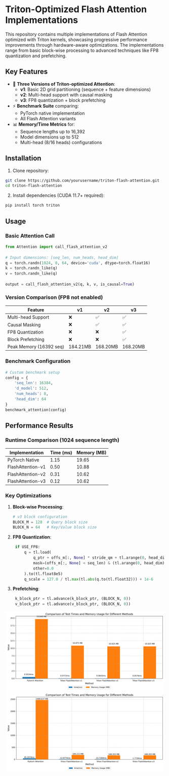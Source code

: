 # Triton-Optimized Flash Attention Implementations

This repository contains multiple implementations of Flash Attention optimized with Triton kernels, showcasing progressive performance improvements through hardware-aware optimizations. The implementations range from basic block-wise processing to advanced techniques like FP8 quantization and prefetching.

## Key Features
- 🚀 **Three Versions of Triton-optimized Attention**:
  - **v1**: Basic 2D grid partitioning (sequence + feature dimensions)
  - **v2**: Multi-head support with causal masking
  - **v3**: FP8 quantization + block prefetching
- ⚡ **Benchmark Suite** comparing:
  - PyTorch native implementation
  - All Flash Attention variants
- 📊 **Memory/Time Metrics** for:
  - Sequence lengths up to 16,392
  - Model dimensions up to 512
  - Multi-head (8/16 heads) configurations

## Installation
1. Clone repository:
```bash
git clone https://github.com/yourusername/triton-flash-attention.git
cd triton-flash-attention
```

2. Install dependencies (CUDA 11.7+ required):
```bash
pip install torch triton
```

## Usage

### Basic Attention Call
```python
from Attention import call_flash_attention_v2

# Input dimensions: [seq_len, num_heads, head_dim]
q = torch.randn(1024, 8, 64, device='cuda', dtype=torch.float16)
k = torch.randn_like(q)
v = torch.randn_like(q)

output = call_flash_attention_v2(q, k, v, is_causal=True)
```

### Version Comparison                              (FP8 not enabled)
| Feature               | v1          | v2          | v3          |
|-----------------------|-------------|-------------|-------------|
| Multi-head Support    | ❌          | ✅          | ✅          |
| Causal Masking        | ❌          | ✅          | ✅          |
| FP8 Quantization      | ❌          | ❌          | ✅          |
| Block Prefetching     | ❌          | ❌          | ✅          |
| Peak Memory (16392 seq)| 184.21MB     | 168.20MB    | 168.20MB       |

### Benchmark Configuration
```python
# Custom benchmark setup
config = {
    'seq_len': 16384,
    'd_model': 512,
    'num_heads': 8,
    'head_dim': 64
}
benchmark_attention(config)
```

## Performance Results
### Runtime Comparison (1024 sequence length)
| Implementation        | Time (ms) | Memory (MB) |
|-----------------------|-----------|-------------|
| PyTorch Native        | 1.15     |    19.65   |
| FlashAttention-v1     | 0.50     |   10.88    |
| FlashAttention-v2     | 0.31     |   10.62    |
| FlashAttention-v3     | 0.12     |   10.62    | (FP8 not enabled)

### Key Optimizations
1. **Block-wise Processing**:
   ```python
   # v3 block configuration
   BLOCK_M = 128  # Query block size
   BLOCK_N = 64   # Key/Value block size
   ```
2. **FP8 Quantization**:
   ```python
    if USE_FP8:
        q = tl.load(
            q_ptr + offs_m[:, None] * stride_qm + tl.arange(0, head_dim)[None, :] * stride_qh,
            mask=(offs_m[:, None] < seq_len) & (tl.arange(0, head_dim)[None, :] < head_dim),
            other=0.0
        ).to(tl.float8e5)
        q_scale = 127.0 / tl.max(tl.abs(q.to(tl.float32))) + 1e-6
   ```
3. **Prefetching**:
   ```python
    k_block_ptr = tl.advance(k_block_ptr, (BLOCK_N, 0))
    v_block_ptr = tl.advance(v_block_ptr, (BLOCK_N, 0))
   ```

![1](acc1.png)
![2](acc2.png)

